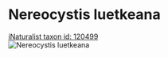 
Nereocystis luetkeana
=====================
  
[iNaturalist taxon id: 120499](https://www.inaturalist.org/taxa/120499)  
![Nereocystis luetkeana](https://inaturalist-open-data.s3.amazonaws.com/photos/241848483/medium.jpeg)